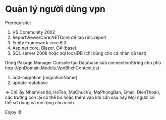 # Quản lý người dùng vpn
Prerequisite:
1. VS Community 2002
2. ReportViewerCore.NETCore để tạo rdlc report
3. Entity Framework core 6.0
4. Asp.net core, Blazor, C# (base)
5. SQL server 2008 hoặc sql localDB (chỉ dùng cho cá nhân để test)

Dùng Pakage Manager Console tạo Database sửa connectionString cho phù hợp (VpnDomain.Models.VpnBhxhContext.cs): 
1. add-migration [migrationName]
2. update-database

=> Chỉ lấy NhanVien(Id, HoTen, MaChucVu, MaPhongBan, Email, DienThoai), các trường còn lại có thể bỏ hoặc thêm vào khi cần sau này
Mọi người có thể sử dụng và mở rộng cho mình.


Enjoy !!!


